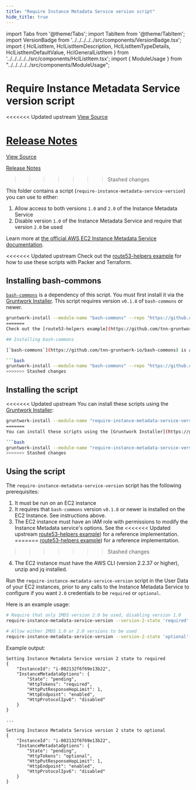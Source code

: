 ```yaml
---
title: "Require Instance Metadata Service version script"
hide_title: true
---
```


import Tabs from '@theme/Tabs';
import TabItem from '@theme/TabItem';
import VersionBadge from '../../../../../src/components/VersionBadge.tsx';
import { HclListItem, HclListItemDescription, HclListItemTypeDetails, HclListItemDefaultValue, HclGeneralListItem } from '../../../../../src/components/HclListItem.tsx';
import { ModuleUsage } from "../../../../../src/components/ModuleUsage";

<VersionBadge repoTitle="Module Server" version="0.15.3" lastModifiedVersion="0.13.6"/>

# Require Instance Metadata Service version script

<<<<<<< Updated upstream
<a href="https://github.com/tnn-gruntwork-io/terraform-aws-server/tree/v0.15.3/modules/require-instance-metadata-service-version" className="link-button" title="View the source code for this module in GitHub.">View Source</a>

<a href="https://github.com/tnn-gruntwork-io/terraform-aws-server/releases/tag/v0.13.6" className="link-button" title="Release notes for only versions which impacted this module.">Release Notes</a>
=======
<a href="https://github.com/tnn-gruntwork-io/terraform-aws-server/tree/v0.15.3/modules/require-instance-metadata-service-version" className="link-button" title="View the source code for this module in GitHub.">View Source</a>

<a href="https://github.com/tnn-gruntwork-io/terraform-aws-server/releases/tag/v0.13.6" className="link-button" title="Release notes for only versions which impacted this module.">Release Notes</a>
>>>>>>> Stashed changes

This folder contains a script (`require-instance-metadata-service-version`) you can use to either:

1.  Allow access to both versions `1.0` and `2.0` of the Instance Metadata Service
2.  Disable version `1.0` of the Instance Metadata Service and require that version `2.0` be used

Learn more at [the official AWS EC2 Instance Metadata Service documentation](https://docs.aws.amazon.com/AWSEC2/latest/UserGuide/ec2-instance-metadata.html).

<<<<<<< Updated upstream
Check out the [route53-helpers example](https://github.com/tnn-gruntwork-io/terraform-aws-server/tree/v0.15.3/examples/route53-helpers) for how to use these scripts with Packer and Terraform.

## Installing bash-commons

[`bash-commons`](https://github.com/tnn-gruntwork-io/bash-commons) is a dependency of this script. You must first install it via the [Gruntwork Installer](https://github.com/tnn-gruntwork-io/gruntwork-installer). This script requires version `v0.1.8` of `bash-commons` or newer.

```bash
gruntwork-install --module-name "bash-commons" --repo "https://github.com/tnn-gruntwork-io/bash-commons" --tag "0.1.8"
=======
Check out the [route53-helpers example](https://github.com/tnn-gruntwork-io/terraform-aws-server/tree/v0.15.3/examples/route53-helpers) for how to use these scripts with Packer and Terraform.

## Installing bash-commons

[`bash-commons`](https://github.com/tnn-gruntwork-io/bash-commons) is a dependency of this script. You must first install it via the [Gruntwork Installer](https://github.com/tnn-gruntwork-io/gruntwork-installer). This script requires version `v0.1.8` of `bash-commons` or newer.

```bash
gruntwork-install --module-name "bash-commons" --repo "https://github.com/tnn-gruntwork-io/bash-commons" --tag "0.1.8"
>>>>>>> Stashed changes
```

## Installing the script

<<<<<<< Updated upstream
You can install these scripts using the [Gruntwork Installer](https://github.com/tnn-gruntwork-io/gruntwork-installer):

```bash
gruntwork-install --module-name "require-instance-metadata-service-version" --repo "https://github.com/tnn-gruntwork-io/terraform-aws-server" --tag "0.13.3"
=======
You can install these scripts using the [Gruntwork Installer](https://github.com/tnn-gruntwork-io/gruntwork-installer):

```bash
gruntwork-install --module-name "require-instance-metadata-service-version" --repo "https://github.com/tnn-gruntwork-io/terraform-aws-server" --tag "0.13.3"
>>>>>>> Stashed changes
```

## Using the script

The `require-instance-metadata-service-version` script has the following prerequisites:

1.  It must be run on an EC2 instance
2.  It requires that `bash-commons` version `v0.1.8` or newer is installed on the EC2 Instance. See instructions above.
3.  The EC2 instance must have an IAM role with permissions to modify the Instance Metadata service's options. See the
<<<<<<< Updated upstream
    [route53-helpers example](https://github.com/tnn-gruntwork-io/terraform-aws-server/tree/v0.15.3/examples/route53-helpers)) for a reference implementation.
=======
    [route53-helpers example](https://github.com/tnn-gruntwork-io/terraform-aws-server/tree/v0.15.3/examples/route53-helpers)) for a reference implementation.
>>>>>>> Stashed changes
4.  The EC2 instance must have the AWS CLI (version 2.2.37 or higher), unzip and jq installed.

Run the `require-instance-metadata-service-version` script in the User Data of your EC2 instances, prior to any calls to the Instance Metadata Service to configure if you want `2.0` credentials to be `required` or `optional`.

Here is an example usage:

```bash
# Require that only IMDS version 2.0 be used, disabling version 1.0
require-instance-metadata-service-version --version-2-state 'required'

# Allow either IMDS 1.0 or 2.0 versions to be used
require-instance-metadata-service-version --version-2-state 'optional'
```

Example output:

```
Setting Instance Metadata Service version 2 state to required
{
    "InstanceId": "i-002132f6f69e13b22",
    "InstanceMetadataOptions": {
        "State": "pending",
        "HttpTokens": "required",
        "HttpPutResponseHopLimit": 1,
        "HttpEndpoint": "enabled",
        "HttpProtocolIpv6": "disabled"
    }
}

...

Setting Instance Metadata Service version 2 state to optional
{
    "InstanceId": "i-002132f6f69e13b22",
    "InstanceMetadataOptions": {
        "State": "pending",
        "HttpTokens": "optional",
        "HttpPutResponseHopLimit": 1,
        "HttpEndpoint": "enabled",
        "HttpProtocolIpv6": "disabled"
    }
}
```


<!-- ##DOCS-SOURCER-START
{
  "originalSources": [
<<<<<<< Updated upstream
    "https://github.com/tnn-gruntwork-io/terraform-aws-server/tree/v0.15.3/modules/require-instance-metadata-service-version/readme.md",
    "https://github.com/tnn-gruntwork-io/terraform-aws-server/tree/v0.15.3/modules/require-instance-metadata-service-version/variables.tf",
    "https://github.com/tnn-gruntwork-io/terraform-aws-server/tree/v0.15.3/modules/require-instance-metadata-service-version/outputs.tf"
=======
    "https://github.com/tnn-gruntwork-io/terraform-aws-server/tree/v0.15.3/modules/require-instance-metadata-service-version/readme.md",
    "https://github.com/tnn-gruntwork-io/terraform-aws-server/tree/v0.15.3/modules/require-instance-metadata-service-version/variables.tf",
    "https://github.com/tnn-gruntwork-io/terraform-aws-server/tree/v0.15.3/modules/require-instance-metadata-service-version/outputs.tf"
>>>>>>> Stashed changes
  ],
  "sourcePlugin": "module-catalog-api",
  "hash": "f77b307a545bf15976c6a6672d704237"
}
##DOCS-SOURCER-END -->
